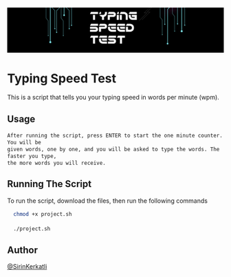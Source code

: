 
![Logo](https://github.com/chaaban/IT403/blob/main/project/sirin.kerkatli/photo.jpg)


# Typing Speed Test

This is a script that tells you your typing speed in words per minute (wpm).


## Usage

```
After running the script, press ENTER to start the one minute counter. You will be
given words, one by one, and you will be asked to type the words. The faster you type,
the more words you will receive.
```


## Running The Script

To run the script, download the files, then run the following commands

```bash
  chmod +x project.sh

  ./project.sh
```


## Author

[@SirinKerkatli](https://www.github.com/SirinKerkatli)

